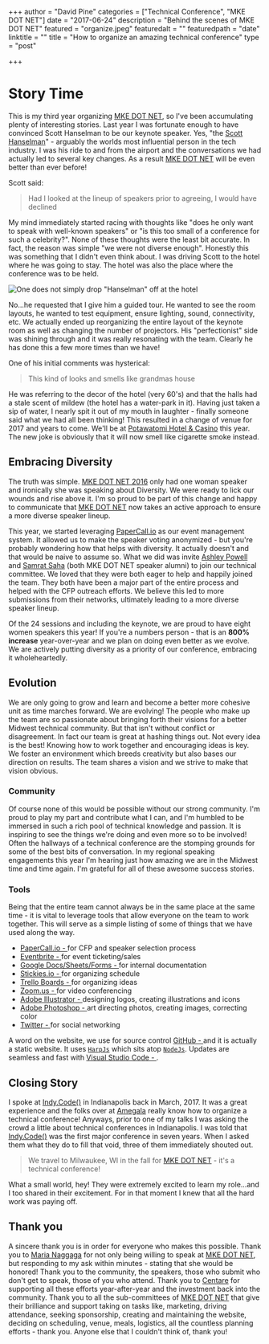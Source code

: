 +++
author = "David Pine"
categories = ["Technical Conference", "MKE DOT NET"]
date = "2017-06-24"
description = "Behind the scenes of MKE DOT NET"
featured = "organize.jpeg"
featuredalt = ""
featuredpath = "date"
linktitle = ""
title = "How to organize an amazing technical conference"
type = "post"

+++

# Story Time

This is my third year organizing <a href="http://www.mkedotnet.com/" target="_blank">MKE DOT NET</a>, so I've been accumulating plenty of interesting stories. Last year I was fortunate enough to have convinced Scott Hanselman to be our keynote speaker. Yes, "the <a href="https://twitter.com/shanselman" target="_blank">Scott Hanselman</a>" - arguably the worlds most influential person in the tech industry. I was his ride to and from the airport and the conversations we had actually led to several key changes. As a result <a href="http://www.mkedotnet.com/" target="_blank">MKE DOT NET</a> will be even better than ever before!

Scott said:

> <p/> Had I looked at the lineup of speakers prior to agreeing, I would have declined

My mind immediately started racing with thoughts like "does he only want to speak with well-known speakers" or "is this too small of a conference for such a celebrity?". None of these thoughts were the least bit accurate. In fact, the reason was simple "we were not diverse enough". Honestly this was something that I didn't even think about. I was driving Scott to the hotel where he was going to stay. The hotel was also the place where the conference was to be held.

![One does not simply drop "Hanselman" off at the hotel](/img/2017/06/hanselman.jpg)

No...he requested that I give him a guided tour. He wanted to see the room layouts, he wanted to test equipment, ensure lighting, sound, connectivity, etc. We actually ended up reorganizing the entire layout of the keynote room as well as changing the number of projectors. His "perfectionist" side was shining through and it was really resonating with the team. Clearly he has done this a few more times than we have! <i class="fa fa-smile-o" aria-hidden="true"></i>

One of his initial comments was hysterical:

> <p/> This kind of looks and smells like grandmas house

He was referring to the decor of the hotel (very 60's) and that the halls had a stale scent of mildew (the hotel has a water-park in it). Having just taken a sip of water, I nearly spit it out of my mouth in laughter - finally someone said what we had all been thinking! This resulted in a change of venue for 2017 and years to come. We'll be at <a href="https://www.paysbig.com/" target="_blank">Potawatomi Hotel & Casino</a> this year. The new joke is obviously that it will now smell like cigarette smoke instead.

## Embracing Diversity

The truth was simple. <a href="http://www.mkedotnet.com/2016/speakers/" target="_blank">MKE DOT NET 2016</a> only had one woman speaker and ironically she was speaking about Diversity. We were ready to lick our wounds and rise above it. I'm so proud to be part of this change and happy to communicate that <a href="http://www.mkedotnet.com/" target="_blank">MKE DOT NET</a> now takes an active approach to ensure a more diverse speaker lineup.

This year, we started leveraging <a href="https://www.papercall.io" target="_blank">PaperCall.io</a> as our event management system. It allowed us to make the speaker voting anonymized - but you're probably wondering how that helps with diversity. It actually doesn't and that would be naive to assume so. What we did was invite <a href="https://twitter.com/AshleyPQPQP" target="_blank">Ashley Powell</a> and <a href="https://www.linkedin.com/in/samsaha1/" target="_blank">Samrat Saha</a> (both MKE DOT NET speaker alumni) to join our technical committee. We loved that they were both eager to help and happily joined the team. They both have been a major part of the entire process and helped with the CFP outreach efforts. We believe this led to more submissions from their networks, ultimately leading to a more diverse speaker lineup.

Of the 24 sessions and including the keynote, we are proud to have eight women speakers this year! If you're a numbers person - that is an <strong>800% increase</strong> year-over-year and we plan on doing even better as we evolve. We are actively putting diversity as a priority of our conference, embracing it wholeheartedly.

## Evolution

We are only going to grow and learn and become a better more cohesive unit as time marches forward. We are evolving! The people who make up the team are so passionate about bringing forth their visions for a better Midwest technical community. But that isn't without conflict or disagreement. In fact our team is great at hashing things out. Not every idea is the best! Knowing how to work together and encouraging ideas is key. We foster an environment which breeds creativity but also bases our direction on results. The team shares a vision and we strive to make that vision obvious.

### Community

Of course none of this would be possible without our strong community. I'm proud to play my part and contribute what I can, and I'm humbled to be immersed in such a rich pool of technical knowledge and passion. It is inspiring to see the things we're doing and even more so to be involved! Often the hallways of a technical conference are the stomping grounds for some of the best bits of conversation. In my regional speaking engagements this year I'm hearing just how amazing we are in the Midwest time and time again. I'm grateful for all of these awesome success stories.

### Tools

Being that the entire team cannot always be in the same place at the same time - it is vital to leverage tools that allow everyone on the team to work together. This will serve as a simple listing of some of things that we have used along the way.

 - <a href="https://www.papercall.io/mkedotnet2017" target="_blank">PaperCall.io - <i class="fa fa-paper-plane" aria-hidden="true"></i></a> for CFP and speaker selection process
 - <a href="https://www.eventbrite.com/e/mke-dot-net-2017-tickets-32702277392" target="_blank">Eventbrite - <i class="fa fa-calendar" aria-hidden="true"></i></a> for event ticketing/sales
 - <a href="https://google.com" target="_blank">Google Docs/Sheets/Forms - <i class="fa fa-google" aria-hidden="true"></i></a> for internal documentation
 - <a href="https://stickies.io/" target="_blank">Stickies.io - <i class="fa fa-sticky-note" aria-hidden="true"></i></a> for organizing schedule
 - <a href="https://trello.com" target="_blank">Trello Boards - <i class="fa fa-trello" aria-hidden="true"></i></a> for organizing ideas
 - <a href="https://zoom.us/" target="_blank">Zoom.us - <i class="fa fa-video-camera" aria-hidden="true"></i></a> for video conferencing
 - <a href="https://www.adobe.com/products/illustrator.html" target="_blank">Adobe Illustrator - <i class="fa fa-pencil-square" aria-hidden="true"></i></a> designing logos, creating illustrations and icons
 - <a href="https://www.adobe.com/products/photoshop.html" target="_blank">Adobe Photoshop - <i class="fa fa-picture-o" aria-hidden="true"></i></a> art directing photos, creating images, correcting color
 - <a href="https://twitter.com/mkedotnet" target="_blank">Twitter - <i class="fa fa-twitter-square" aria-hidden="true"></i></a> for social networking

A word on the website, we use for source control <a href="https://github.com/" target="_blank">GitHub - <i class="fa fa-github-square" aria-hidden="true"></i></a> and it is actually a static website. It uses <a href="http://harpjs.com/" target="_blank">`HarpJs`</a> which sits atop <a href="https://nodejs.org/en/" target="_blank">`NodeJs`</a>. Updates are seamless and fast with <a href="https://code.visualstudio.com/" target="_blank">Visual Studio Code - <i class="fa fa-file-code-o" aria-hidden="true"></i></a>.

## Closing Story

I spoke at <a href="https://indycode.amegala.com/" target="_blank">Indy.Code()</a> in Indianapolis back in March, 2017. It was a great experience and the folks over at <a href="https://www.amegala.com/" target="_blank">Amegala</a> really know how to organize a technical conference! Anyways, prior to one of my talks I was asking the crowd a little about technical conferences in Indianapolis. I was told that <a href="https://indycode.amegala.com/" target="_blank">Indy.Code()</a> was the first major conference in seven years. When I asked them what they do to fill that void, three of them immediately shouted out.

> <p/> We travel to Milwaukee, WI in the fall for <a href="http://www.mkedotnet.com/" target="_blank">MKE DOT NET</a> - it's a technical conference!

What a small world, hey! They were extremely excited to learn my role...and I too shared in their excitement. For in that moment I knew that all the hard work was paying off.

## Thank you

A sincere thank you is in order for everyone who makes this possible. Thank you to <a href="https://twitter.com/LadyNaggaga" target="_blank">Maria Naggaga</a> for not only being willing to speak at <a href="http://www.mkedotnet.com/" target="_blank">MKE DOT NET</a>, but responding to my ask within minutes - stating that she would be honored! Thank you to the community, the speakers, those who submit who don't get to speak, those of you who attend. Thank you to <a href="http://www.centare.com/" target="_blank">Centare</a> for supporting all these efforts year-after-year and the investment back into the community. Thank you to all the sub-committees of <a href="http://www.mkedotnet.com/" target="_blank">MKE DOT NET</a> that give their brilliance and support taking on tasks like, marketing, driving attendance, seeking sponsorship, creating and maintaining the website, deciding on scheduling, venue, meals, logistics, all the countless planning efforts - thank you. Anyone else that I couldn't think of, thank you!